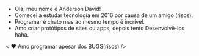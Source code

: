 - Olá, meu nome é Anderson David!
- Comecei a estudar tecnologia em 2016 por causa de um amigo (risos).
- Programar é chato mas ao mesmo tempo é incrível.
- Amo criar protótipos de sites ou apps, depois tento Desenvolvê-los haha.

< ❤️ Amo programar apesar dos BUGS(risos) />
